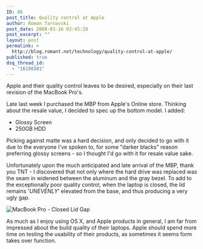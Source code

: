 ```yaml
---
ID: 86
post_title: Quality control at Apple
author: Roman Tarnavski
post_date: 2008-03-16 02:45:28
post_excerpt: ""
layout: post
permalink: >
  http://blog.romant.net/technology/quality-control-at-apple/
published: true
dsq_thread_id:
  - "16198381"
---
```

Apple and their quality control leaves to be desired, especially on their last revision of the MacBook Pro's.

Late last week I purchased the MBP from Apple's Online store. Thinking about the resale value, I decided to spec up the bottom model. I added:<!--more-->
<ul>
	<li>Glossy Screen</li>
	<li>250GB HDD</li>
</ul>
Picking against matte was a hard decision, and only decided to go with it due to the everyone I've spoken to, for some "darker blacks" reason preferring glossy screens - so I thought I'd go with it for resale value sake.

Unfortunately upon the much anticipated and late arrival of the MBP, thank you TNT - I discovered that not only where the hard drive was replaced was the seam in widened between the aluminum and the gray bezel. To add to the exceptionally poor quality control, when the laptop is closed, the lid remains '<em>UNEVENLY</em>' elevated from the base, and thus producing a very ugly gap.

<img src="http://blog.romant.net/wp-content/uploads/2008/03/__3510.jpg" alt="MacBook Pro - Closed Lid Gap" />

As much as I enjoy using OS X, and Apple products in general, I am far from impressed about the build quality of their laptops. Apple should spend more time on testing the usability of their products, as sometimes it seems form takes over function.